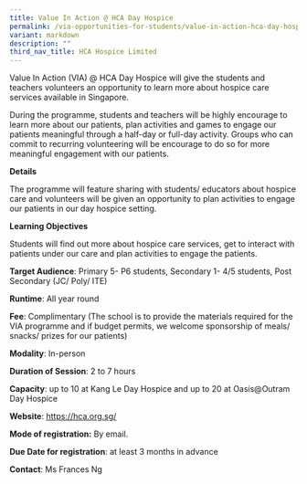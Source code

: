 ```yaml
---
title: Value In Action @ HCA Day Hospice
permalink: /via-opportunities-for-students/value-in-action-hca-day-hospice/
variant: markdown
description: ""
third_nav_title: HCA Hospice Limited
---
```

Value In Action (VIA) @ HCA Day Hospice will give the students and teachers volunteers an opportunity to learn more about hospice care services available in Singapore. 

During the programme, students and teachers will be highly encourage to learn more about our patients, plan activities and games to engage our patients meaningful through a half-day or full-day activity. Groups who can commit to recurring volunteering will be encourage to do so for more meaningful engagement with our patients.

**Details**

The programme will feature sharing with students/ educators about hospice care and volunteers will be given an opportunity to plan activities to engage our patients in our day hospice setting.

**Learning Objectives**

Students will find out more about hospice care services, get to interact with patients under our care and plan activities to engage the patients.

**Target Audience**: Primary 5- P6 students, Secondary 1- 4/5 students, Post Secondary (JC/ Poly/ ITE)

**Runtime**: All year round

**Fee**: Complimentary (The school is to provide the materials required for the VIA programme and if budget permits, we welcome sponsorship of meals/ snacks/ prizes for our patients)

**Modality**: In-person

**Duration of Session**: 2 to 7 hours

**Capacity**: up to 10 at Kang Le Day Hospice and up to 20 at Oasis@Outram Day Hospice

**Website**: https://hca.org.sg/

**Mode of registration:** By email.

**Due Date for registration**: at least 3 months in advance

**Contact**: Ms Frances Ng